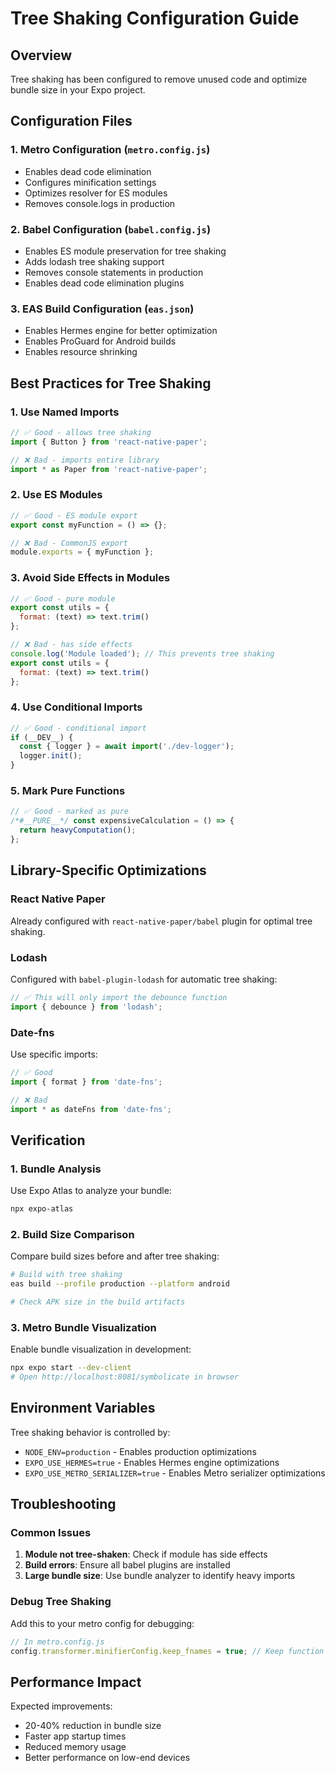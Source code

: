 # Tree Shaking Configuration Guide

## Overview
Tree shaking has been configured to remove unused code and optimize bundle size in your Expo project.

## Configuration Files

### 1. Metro Configuration (`metro.config.js`)
- Enables dead code elimination
- Configures minification settings
- Optimizes resolver for ES modules
- Removes console.logs in production

### 2. Babel Configuration (`babel.config.js`)
- Enables ES module preservation for tree shaking
- Adds lodash tree shaking support
- Removes console statements in production
- Enables dead code elimination plugins

### 3. EAS Build Configuration (`eas.json`)
- Enables Hermes engine for better optimization
- Enables ProGuard for Android builds
- Enables resource shrinking

## Best Practices for Tree Shaking

### 1. Use Named Imports
```javascript
// ✅ Good - allows tree shaking
import { Button } from 'react-native-paper';

// ❌ Bad - imports entire library
import * as Paper from 'react-native-paper';
```

### 2. Use ES Modules
```javascript
// ✅ Good - ES module export
export const myFunction = () => {};

// ❌ Bad - CommonJS export
module.exports = { myFunction };
```

### 3. Avoid Side Effects in Modules
```javascript
// ✅ Good - pure module
export const utils = {
  format: (text) => text.trim()
};

// ❌ Bad - has side effects
console.log('Module loaded'); // This prevents tree shaking
export const utils = {
  format: (text) => text.trim()
};
```

### 4. Use Conditional Imports
```javascript
// ✅ Good - conditional import
if (__DEV__) {
  const { logger } = await import('./dev-logger');
  logger.init();
}
```

### 5. Mark Pure Functions
```javascript
// ✅ Good - marked as pure
/*#__PURE__*/ const expensiveCalculation = () => {
  return heavyComputation();
};
```

## Library-Specific Optimizations

### React Native Paper
Already configured with `react-native-paper/babel` plugin for optimal tree shaking.

### Lodash
Configured with `babel-plugin-lodash` for automatic tree shaking:
```javascript
// ✅ This will only import the debounce function
import { debounce } from 'lodash';
```

### Date-fns
Use specific imports:
```javascript
// ✅ Good
import { format } from 'date-fns';

// ❌ Bad
import * as dateFns from 'date-fns';
```

## Verification

### 1. Bundle Analysis
Use Expo Atlas to analyze your bundle:
```bash
npx expo-atlas
```

### 2. Build Size Comparison
Compare build sizes before and after tree shaking:
```bash
# Build with tree shaking
eas build --profile production --platform android

# Check APK size in the build artifacts
```

### 3. Metro Bundle Visualization
Enable bundle visualization in development:
```bash
npx expo start --dev-client
# Open http://localhost:8081/symbolicate in browser
```

## Environment Variables

Tree shaking behavior is controlled by:
- `NODE_ENV=production` - Enables production optimizations
- `EXPO_USE_HERMES=true` - Enables Hermes engine optimizations
- `EXPO_USE_METRO_SERIALIZER=true` - Enables Metro serializer optimizations

## Troubleshooting

### Common Issues

1. **Module not tree-shaken**: Check if module has side effects
2. **Build errors**: Ensure all babel plugins are installed
3. **Large bundle size**: Use bundle analyzer to identify heavy imports

### Debug Tree Shaking
Add this to your metro config for debugging:
```javascript
// In metro.config.js
config.transformer.minifierConfig.keep_fnames = true; // Keep function names for debugging
```

## Performance Impact

Expected improvements:
- 20-40% reduction in bundle size
- Faster app startup times
- Reduced memory usage
- Better performance on low-end devices